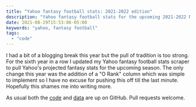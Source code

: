 ```yaml
---
title: "Yahoo fantasy football stats: 2021-2022 edition"
description: "Yahoo fantasy football stats for the upcoming 2021-2022 NFL season."
date: 2021-08-29T15:53:06-05:00
keywords: "yahoo, fantasy football"
tags:
  - "code"
---
```

I had a bit of a blogging break this year but the pull of tradition is too strong. For the sixth year in a row I updated my Yahoo fantasy football stats scraper to pull Yahoo's projected fantasy stats for the upcoming season. The only change this year was the addition of a "O Rank" column which was simple to implement so I have no excuse for pushing this off till the last minute. Hopefully this shames me into writing more.

As usual both the [code](https://github.com/dangoldin/yahoo-ffl) and [data](https://github.com/dangoldin/yahoo-ffl/blob/master/stats-2022.csv) are up on GitHub. Pull requests welcome.
